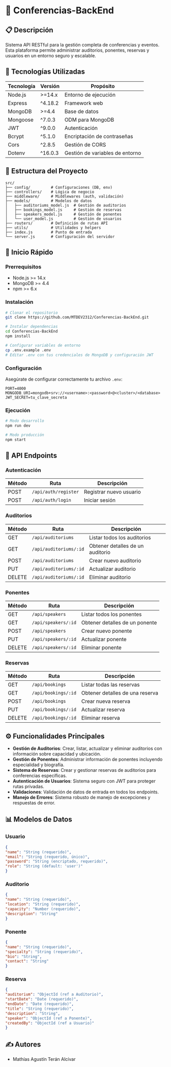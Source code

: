 # 🎯 Conferencias-BackEnd

## 📋 Descripción
Sistema API RESTful para la gestión completa de conferencias y eventos. Esta plataforma permite administrar auditorios, ponentes, reservas y usuarios en un entorno seguro y escalable.

## 🔧 Tecnologías Utilizadas

| Tecnología | Versión | Propósito |
|------------|---------|-----------|
| Node.js    | >=14.x  | Entorno de ejecución |
| Express    | ^4.18.2 | Framework web |
| MongoDB    | >=4.4   | Base de datos |
| Mongoose   | ^7.0.3  | ODM para MongoDB |
| JWT        | ^9.0.0  | Autenticación |
| Bcrypt     | ^5.1.0  | Encriptación de contraseñas |
| Cors       | ^2.8.5  | Gestión de CORS |
| Dotenv     | ^16.0.3 | Gestión de variables de entorno |

## 📁 Estructura del Proyecto

```
src/
├── config/         # Configuraciones (DB, env)
├── controllers/    # Lógica de negocio
├── middleware/     # Middlewares (auth, validación)
├── models/         # Modelos de datos
│   ├── auditoriums_model.js  # Gestión de auditorios
│   ├── bookings_model.js     # Gestión de reservas
│   ├── speakers_model.js     # Gestión de ponentes
│   └── user_model.js         # Gestión de usuarios
├── routers/        # Definición de rutas API
├── utils/          # Utilidades y helpers
├── index.js        # Punto de entrada
└── server.js       # Configuración del servidor
```

## 🚀 Inicio Rápido

### Prerrequisitos
- Node.js >= 14.x
- MongoDB >= 4.4
- npm >= 6.x

### Instalación

```bash
# Clonar el repositorio
git clone https://github.com/MTDEV2312/Conferencias-BackEnd.git

# Instalar dependencias
cd Conferencias-BackEnd
npm install

# Configurar variables de entorno
cp .env.example .env
# Editar .env con tus credenciales de MongoDB y configuración JWT
```

### Configuración

Asegúrate de configurar correctamente tu archivo `.env`:

```
PORT=4000
MONGODB_URI=mongodb+srv://<username>:<password>@<cluster>/<database>
JWT_SECRET=tu_clave_secreta
```

### Ejecución

```bash
# Modo desarrollo
npm run dev

# Modo producción
npm start
```

## 📡 API Endpoints

### Autenticación
| Método | Ruta | Descripción |
|--------|------|-------------|
| POST | `/api/auth/register` | Registrar nuevo usuario |
| POST | `/api/auth/login` | Iniciar sesión |

### Auditorios
| Método | Ruta | Descripción |
|--------|------|-------------|
| GET | `/api/auditoriums` | Listar todos los auditorios |
| GET | `/api/auditoriums/:id` | Obtener detalles de un auditorio |
| POST | `/api/auditoriums` | Crear nuevo auditorio |
| PUT | `/api/auditoriums/:id` | Actualizar auditorio |
| DELETE | `/api/auditoriums/:id` | Eliminar auditorio |

### Ponentes
| Método | Ruta | Descripción |
|--------|------|-------------|
| GET | `/api/speakers` | Listar todos los ponentes |
| GET | `/api/speakers/:id` | Obtener detalles de un ponente |
| POST | `/api/speakers` | Crear nuevo ponente |
| PUT | `/api/speakers/:id` | Actualizar ponente |
| DELETE | `/api/speakers/:id` | Eliminar ponente |

### Reservas
| Método | Ruta | Descripción |
|--------|------|-------------|
| GET | `/api/bookings` | Listar todas las reservas |
| GET | `/api/bookings/:id` | Obtener detalles de una reserva |
| POST | `/api/bookings` | Crear nueva reserva |
| PUT | `/api/bookings/:id` | Actualizar reserva |
| DELETE | `/api/bookings/:id` | Eliminar reserva |

## ⚙️ Funcionalidades Principales

- **Gestión de Auditorios**: Crear, listar, actualizar y eliminar auditorios con información sobre capacidad y ubicación.
- **Gestión de Ponentes**: Administrar información de ponentes incluyendo especialidad y biografía.
- **Sistema de Reservas**: Crear y gestionar reservas de auditorios para conferencias específicas.
- **Autenticación de Usuarios**: Sistema seguro con JWT para proteger rutas privadas.
- **Validaciones**: Validación de datos de entrada en todos los endpoints.
- **Manejo de Errores**: Sistema robusto de manejo de excepciones y respuestas de error.

## 📊 Modelos de Datos

### Usuario
```json
{
"name": "String (requerido)",
"email": "String (requerido, único)",
"password": "String (encriptado, requerido)",
"role": "String (default: 'user')"
}
```

### Auditorio
```json
{
"name": "String (requerido)",
"location": "String (requerido)",
"capacity": "Number (requerido)",
"description": "String"
}
```

### Ponente
```json
{
"name": "String (requerido)",
"specialty": "String (requerido)",
"bio": "String",
"contact": "String"
}
```

### Reserva
```json
{
"auditorium": "ObjectId (ref a Auditorio)",
"startDate": "Date (requerido)",
"endDate": "Date (requerido)",
"title": "String (requerido)",
"description": "String",
"speaker": "ObjectId (ref a Ponente)",
"createdBy": "ObjectId (ref a Usuario)"
}
```

## ✍️ Autores
- Mathías Agustín Terán Alcívar


